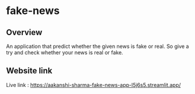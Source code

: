 # fake-news

## Overview
An application that predict whether the given news is fake or real. So give a try and check whether your news is real or fake.


## Website link

Live link : https://aakanshi-sharma-fake-news-app-l5j6s5.streamlit.app/
